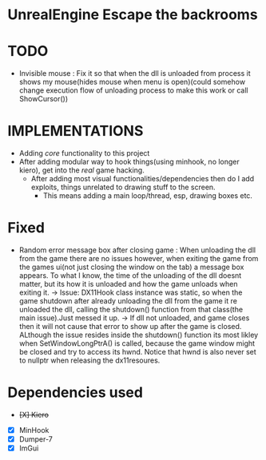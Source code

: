 # UnrealEngine Escape the backrooms



# TODO
* Invisible mouse : Fix it so that when the dll is unloaded from process it shows my mouse(hides mouse when menu is open)(could somehow change execution flow of unloading process to make this work or call ShowCursor())

# IMPLEMENTATIONS
* Adding *core* functionality to this project
* After adding modular way to hook things(using minhook, no longer kiero), get into the *real* game hacking.
    - After adding most visual functionalities/dependencies then do I add exploits, things unrelated to drawing stuff to the screen. 
      - This means adding a main loop/thread, esp, drawing boxes etc.

# Fixed
* Random error message box after closing game :  When unloading the dll from the game there are no issues however, when exiting the game from the games ui(not just closing the window on the tab) a message box appears. To what I know, the time of the unloading of the dll doesnt matter, but its how it is unloaded and how the game unloads when exiting it.
  -> Issue: DX11Hook class instance was static, so when the game shutdown after already unloading the dll from the game it re unloaded the dll, calling the shutdown() function from that class(the main issue).Just messed it up.
  -> If dll not unloaded, and game closes then it will not cause that error to show up after the  game is closed. ALthough the issue resides inside the shutdown() function its most likley when SetWindowLongPtrA() is called, because the game window might be closed and try to access its hwnd. Notice that hwnd is also never set to nullptr when releasing the dx11resoures.

# Dependencies used
- ~~[X] Kiero~~
- [X] MinHook
- [X] Dumper-7
- [X] ImGui
